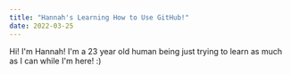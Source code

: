 ```yaml
---
title: "Hannah's Learning How to Use GitHub!"
date: 2022-03-25
---
```

Hi! I'm Hannah! I'm a 23 year old human being just trying to learn as much as I can while I'm here! :)
